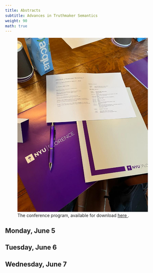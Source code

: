 ```yaml
---
title: Abstracts
subtitle: Advances in Truthmaker Semantics
weight: 90
math: true
---
```


<script src="/js/toggler.js"></script>

<figure class="figure">
    <img src="/img/aitms/2023/abstracts.jpeg" class="figure-img img-fluid rounded" alt="Alt text">
    <figcaption class="figure-caption">The conference program, available for
    download
    <a href="https://drive.google.com/file/d/1bjYMyRRx5s2Tni63qRzbV0Qr-BwatDcO/view?usp=sharing" target="_blank">
      <i class="fa fa-file-pdf-o fa-xs" aria-hidden="true"></i>
      here
    </a>.
    </figcaption>
</figure>

<h2>
  Monday, June 5
<a href="javascript:void(0);" onclick="toggleContent('toggleIcon-mon',
  'monday-abstracts')" class="toggle-button">
    <i id="toggleIcon-mon" class="fa fa-angles-down fa-xs"></i>
</a>
</h2>

<div id="monday-abstracts" style="display: none;">
  <ul>
    <li>
      Fabrice Correia: <em>Factual Equivalence, One-sided vs Two-sided</em>
      <details>
        <summary>
          Abstract
        </summary>
        <p>
        <em>
        I have developed elsewhere a conception of grounding according to which
        grounding is closed under factual equivalence. My favourite logic of factual
        equivalence has recently been criticised, independently by (in chronological
        order) Peter Fritz, Lisa Vogt and Benjamin Brast-McKie, on the grounds that it
        makes negation an opaque operator. I will diffuse the objection by arguing that
        rather than being a problem, the fact that negation is opaque for factual
        equivalence is to be expected. Part of the source of the objectors’
        dissatisfaction with my logic of factual equivalence, I think, is that they
        take for granted that factual equivalence is a form of identity. I will argue
        that it is not, but that a close cousin of it – which I dub “two-sided factual
        equivalence”, reserving “one-sided factual equivalence” for the former notion –
        plausibly is. I will then discuss the logic of two-sided factual equivalence,
        and its connection to what is often called “higher-order identity”.
        </em>
        </p>
      </details>
    </li>
    <li>
      Cian Dorr (joint work with Ethan Russo): <em>Truthmaker Semantics as
        Metaphysics</em>
      <details>
        <summary>
          Abstract
        </summary>
        <em>
            <p>
            In a series of recent papers, Kit Fine [e.g., Fine 2016; 2017a,b]
            has developed and explored several forms of “truthmaker semantics”
            (TMS). Narrowly understood, TMS is just a collection of mathematical
            definitions of certain models for certain formal languages. While
            such models might be interesting in many different ways, one might
            be interested in them because one took them to provide an accurate
            account of reality, in the sense that every sentence true in every
            model in the class is really true.
            </p>
            <p>
            One simple language of particular interest to metaphysicians is the
            language of propositional logic supplemented with propositional
            quantifiers and identity: call it $\mathcal{L}_{\forall=}$. Although
            Fine’s papers mostly treat less expressive languages, TMS can
            readily be extended to interpret $\mathcal{L}_{\forall=}$; and on
            any way of doing this meeting certain very minimal desiderata,
            sentences like $\forall p(p=(p\lor q))$ and $\forall p\forall
            q\forall r((p\land (q\lor r))=((p\land q)\lor(p\land r)))$ will be
            true in all truthmaker models. We take these sentences to express
            very general and potentially controversial claims about reality (see
            Dorr 2016), to which those who accept the truthmaker models as
            metaphysically accurate will be committed.One of our goals in this
            paper is to map out the metaphysical commitments of various versions
            of truthmaker semantics expressible in $\mathcal{L}_{\forall=}$.
            </p>
            <p>
            Of course, the project of extracting metaphysics from TMS need not
            be limited to accepting sentences of this spare language. If one
            takes the models to be good pictures of the structure of reality,
            one will be tempted to start using the characteristic terminology of
            truthmaker semantics— ‘state’, ‘verify’, ‘obtain’...—not just for
            characterizing arbitrary set-theoretic models, but in an
            unrelativized way, to talk about the supposed structure in reality
            corresponding to the structure of such models. (Such a person might
            ask, e.g., not ‘How many states in this model are verifiers for the
            sentence “Snow is white”?’, but unrelativized questions like ‘How
            many states are verifiers for snow being white?’) Opponents,
            however, might question the very intelligibility of the new
            primitives (‘state’, etc.). One way to defuse such worries is to
            provide definitions of the novel terminology in terms of less
            controversial vocabulary that is common currency between truthmaker
            metaphysicians and their opponents, such as that of
            $\mathcal{L}_{\forall=}$.
            </p>
            <p>
            Our paradigm for this investigation is work done in the 1970s on
            possible worlds semantics, in particular Fine 1970 and Fine 2005
            (1977). Here, too, technical terms like 'world' first appear as
            nothing more than suggestive labels for certain ingredients of some
            mathematical models. But these models suggest a certain metaphysical
            theory, one that is 'coarser-grained' than the one suggested by
            truthmaker semantics in that it includes identities like $\forall p
            \forall q (p = p \lor (q \land \neg q))$. In spelling out this
            theory, it is natural to use expressions like 'world' and 'true at'
            in an unrelativized way. But thanks in large part to Prior and Fine,
            we know that in the context of the theory, adequate definitions of
            these theoretical terms can be given in $L^{\forall=}$. For example,
            '$w$ is a world' can be defined as '$w$ is a disjunctive atom', i.e.
            $\forall p (p \leq q \to (p = w \lor \forall q (p \leq_\lor q)))$
            (where $p \leq_\lor q$ means that $p$ is a disjunct of $q$, i.e. $q
            = q \lor p$). Given these definitions, the whole metaphysical theory
            of worlds can be derived from a few rather simple and independently
            appealing principles stated in $L_{\forall=}$.
            </p>
            <p>
            This paper carries out a similar program for some of the main
            versions of TMS. We begin with a 'unilateral' version of the
            semantics where propositions are modeled as sets of states meeting
            certain well-behavedness conditions (nonempty and regular). We show
            that in these models, the disjunctive atoms are exactly the
            singletons of states, so that one can define '$s$ is a state' as
            '$s$ is a disjunctive atom', and '$s$ verifies $p$' as '$s$ is a
            disjunct of $p$'. We formulate somewhat natural principles in
            $L_{\forall=}$ from which, with these definitions, one can derive
            that $p = q$ iff $p$ and $q$ have the same verifiers, and further
            derive principles about the verifiers of conjunctions, disjunctions,
            and negations corresponding to the semantic clauses of the relevant
            family of models.
            </p>
            <p>
            Having explored the version of TMS with unilateral, nonempty,
            regular propositions, we turn more briefly to two other versions:
            first, a version with unilateral propositions that may be empty or
            non-regular, and second, a bilateral version where propositions are
            modeled as ordered pairs of (nonempty and regular) sets of states.
            The former case is fairly straightforward, but the latter case turns
            out to be much more complicated, since states can no longer be
            identified with disjunctive atoms (since disjunctive atoms can have
            more than one verifier). We formulate more complex definitions of
            'state' and 'verify' in $L_{\forall=}$ which work for a class of
            bilateral models where the state space and domain of proposition are
            subject to certain further constraints.
            </p>
            <strong>References</strong>
            <ul>
            <li>Dorr, C. (2016), “To be F is to be G”, Philosophical Perspectives, 30: 39–134.</li>
            <li>Fine, K. (1970), “Propositional Quantifiers in Modal Logic”, Theoria, 36: 336–46.</li>
            <li>Fine, K. (2005), “Prior on the construction of possible worlds and instants”, in id., Modality and</li>
            <li>Tense, (First published as postscript to Worlds, Times and Selves (with A. N. Prior), pp. 116-168, London: Duckworth, 1977) (Oxford University Press), 133–75.</li>
            <li>Fine, K. (2016), “Angellic Content”, Journal of Philosophical Logic, 45: 199–226.</li>
            <li>Fine, K. (2017a), “A Theory of Truthmaker Content I: Conjunction, Disjunction and Negation”, Journal of Philosophical Logic, 46: 625–74.</li>
            <li>Fine, K. (2017b), “A Theory of Truthmaker Content II: Subject-matter, Common Content, Remainder and Ground”, Journal of Philosophical Logic, 46: 675–702.</li>
            </ul>
        </em>
      </details>
    </li>
  </ul>
</div>

<h2>Tuesday, June 6
<a href="javascript:void(0);" onclick="toggleContent('toggleIcon-tue',
  'tuesday-abstracts')" class="toggle-button">
    <i id="toggleIcon-tue" class="fa fa-angles-down fa-xs"></i>
</a>
</h2>

<div id="tuesday-abstracts" style="display: none;">
  <ul>
    <li>Justin Bledin: <em>Negative Individuals in a Semantics of Menus</em></li>
    <details>
      <summary>
        Abstract
      </summary>
      I introduce the notion of a negative individual within a compositional system
      of truthmaker semantics for a fragment of the English language that involves logical
      connectives and quantifiers. The system allows for determiner phrases of all stripes to
      signify ‘menus’ compiled of positive, negative, or hybrid
      entities. Through a new compositional method, the negation contributed by a
      non-positive entity is able to pass through a semantic derivation in a well-behaved way.
      Although my focus is on negation, the primary application of this article pertains to the
      debate between the collective “non-Boolean” theory of conjunction based on plurality
      formation versus the traditional intersective “Boolean” theory based on logical
      conjunction. I demonstrate how a collective conjunction can be integrated with my
      semantics for negation to yield appropriate truthmakers for sentences that involve
      coordinations with non-upward entailing determiner phrases, which have previously
      been considered one of the toughest challenges for the collective theory.
      </details>
  </ul>
</div>

<h2>
  Wednesday, June 7
<a href="javascript:void(0);" onclick="toggleContent('toggleIcon-wed',
  'wednesday-abstracts')" class="toggle-button">
    <i id="toggleIcon-wed" class="fa fa-angles-down fa-xs"></i>
</a>
</h2>

<div id="wednesday-abstracts" style="display: none;">
  <ul>
    <li>
      Daniel Rothschild: <em>Internal and External Subject Matter</em>
      <details>
        <summary>
          Abstract
        </summary>
        <p>
        <em>
        I distinguish between two notions of the subject matter of a sentence:
        internal and external. The internal subject matter constitutes the
        ways in which a sentence can be true. It is naturally captured by
        truthmaker semantics and related approaches, but it is harder to
        find using more traditional semantic machinery. The external notion
        of subject matter is the topic a sentence addresses, regardless of
        how it is true. I try to assess which notion plays a more central
        role in natural language semantics and pragmatics.
        </em>
        </p>
      </details>
    </li>
  </ul>
</div>

